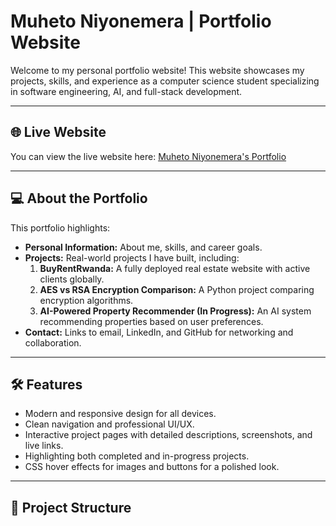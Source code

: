 # Muheto Niyonemera | Portfolio Website

Welcome to my personal portfolio website! This website showcases my projects, skills, and experience as a computer science student specializing in software engineering, AI, and full-stack development.

---

## 🌐 Live Website

You can view the live website here: [Muheto Niyonemera's Portfolio](https://mastercoder667.github.io/portfolio-website/)

---

## 💻 About the Portfolio

This portfolio highlights:

- **Personal Information:** About me, skills, and career goals.
- **Projects:** Real-world projects I have built, including:
  1. **BuyRentRwanda:** A fully deployed real estate website with active clients globally.
  2. **AES vs RSA Encryption Comparison:** A Python project comparing encryption algorithms.
  3. **AI-Powered Property Recommender (In Progress):** An AI system recommending properties based on user preferences.
- **Contact:** Links to email, LinkedIn, and GitHub for networking and collaboration.

---

## 🛠 Features

- Modern and responsive design for all devices.
- Clean navigation and professional UI/UX.
- Interactive project pages with detailed descriptions, screenshots, and live links.
- Highlighting both completed and in-progress projects.
- CSS hover effects for images and buttons for a polished look.

---

## 📁 Project Structure

